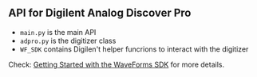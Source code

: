 ## API for Digilent Analog Discover Pro

- `main.py` is the main API
- `adpro.py` is the digitizer class
- `WF_SDK` contains Digilen't helper funcrions to interact with the digitizer

Check: [Getting Started with the WaveForms SDK](https://digilent.com/reference/test-and-measurement/guides/waveforms-sdk-getting-started) for more details.

